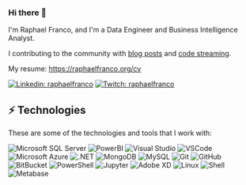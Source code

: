 ### Hi there 👋

I'm Raphael Franco, and I'm a Data Engineer and Business Intelligence Analyst.

I contributing to the community with [blog posts](http://raphaelfranco.org/) and [code streaming](https://www.twitch.tv/raphaelfranco). 

My resume: https://raphaelfranco.org/cv

[![Linkedin: raphaelfranco](https://img.shields.io/badge/-Linkedin-blue?style=flat-square&logo=Linkedin&logoColor=white&link=https://www.linkedin.com/in/raphaelfranco/)](https://www.linkedin.com/in/raphaelfranco/)
[![Twitch: raphaelfranco](https://img.shields.io/badge/-Twitch-blueviolet?style=flat-square&logo=Twitch&logoColor=white&link=https://www.twitch.tv/raphaelfranco)](https://www.twitch.tv/raphaelfranco)

## ⚡ Technologies

These are some of the technologies and tools that I work with:

![Microsoft SQL Server](https://img.shields.io/badge/-SQL%20Server-CC2927?style=flat-square&logo=microsoft-sql-server&logoColor=white)
![PowerBI](https://img.shields.io/badge/-powerbi-F2C811?style=flat-square&logo=powerbi&logoColor=white)
![Visual Studio](https://img.shields.io/badge/-VisualStudio-5C2D91?style=flat-square&logo=visualstudio&logoColor=white)
![VSCode](https://img.shields.io/badge/-VSCode-007ACC?style=flat-square&logo=visual-studio-code&logoColor=white)
![Microsoft Azure](https://img.shields.io/badge/Microsoft%20Azure-0089D6?style=flat-square&logo=microsoft-azure&logoColor=white)
![.NET](https://img.shields.io/badge/-.NET-512BD4?style=flat-square&logo=dotnet&logoColor=white)
![MongoDB](https://img.shields.io/badge/-MongoDB-black?style=flat-square&logo=mongodb)
![MySQL](https://img.shields.io/badge/-MySQL-4479A1?style=flat-square&logo=mysql&logoColor=white)
![Git](https://img.shields.io/badge/-Git-black?style=flat-square&logo=git)
![GitHub](https://img.shields.io/badge/-GitHub-181717?style=flat-square&logo=github)
![BitBucket](https://img.shields.io/badge/-BitBucket-darkblue?style=flat-square&logo=bitbucket)
![PowerShell](https://img.shields.io/badge/-PowerShell-5391FE?style=flat-square&logo=powershell&logoColor=white)
![Jupyter](https://img.shields.io/badge/-Jupyter-F37626?style=flat-square&logo=jupyter&logoColor=white)
![Adobe XD](https://img.shields.io/badge/-AdobeXD-FF61F6?style=flat-square&logo=adobexd&logoColor=white)
![Linux](https://img.shields.io/badge/-Linux-FCC624?style=flat-square&logo=linux&logoColor=white)
![Shell](https://img.shields.io/badge/-Shell-FFD500?style=flat-square&logo=shell&logoColor=white)
![Metabase](https://img.shields.io/badge/-Metabase-509EE3?style=flat-square&logo=metabase&logoColor=white)








